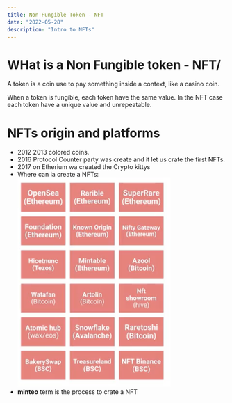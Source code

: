 ```yaml
---
title: Non Fungible Token - NFT
date: "2022-05-28"
description: "Intro to NFTs"
---
```


<!-- date: año-mes-día -->

# WHat is a Non Fungible token - NFT/

A token is a coin use to pay something inside a context, like a casino coin.

When a token is fungible, each token have the same value. In the NFT case each token have a unique value and unrepeatable.

# NFTs origin and platforms

- 2012 2013 colored coins.
- 2016 Protocol Counter party was create and it let us crate the first NFTs.
- 2017 on Etherium wa created the Crypto kittys
- Where can ia create a NFTs:
  ![](./img/nft-creatiom.png)
- **minteo** term is the process to crate a NFT
